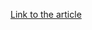 [Link to the article](https://about.fb.com/news/2020/09/removing-coordinated-inauthentic-behavior-russia/)
